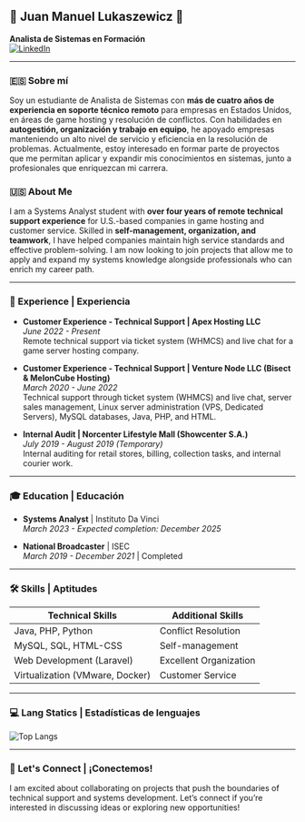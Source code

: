 ## 🌟 Juan Manuel Lukaszewicz 🌟

**Analista de Sistemas en Formación**  
[![LinkedIn](https://img.shields.io/badge/LinkedIn-Juan%20Lukaszevicz-blue)](https://linkedin.com/in/juanlukaszewicz)  

---

### 🇪🇸 Sobre mí

Soy un estudiante de Analista de Sistemas con **más de cuatro años de experiencia en soporte técnico remoto** para empresas en Estados Unidos, en áreas de game hosting y resolución de conflictos. Con habilidades en **autogestión, organización y trabajo en equipo**, he apoyado empresas manteniendo un alto nivel de servicio y eficiencia en la resolución de problemas. Actualmente, estoy interesado en formar parte de proyectos que me permitan aplicar y expandir mis conocimientos en sistemas, junto a profesionales que enriquezcan mi carrera.

### 🇺🇸 About Me

I am a Systems Analyst student with **over four years of remote technical support experience** for U.S.-based companies in game hosting and customer service. Skilled in **self-management, organization, and teamwork**, I have helped companies maintain high service standards and effective problem-solving. I am now looking to join projects that allow me to apply and expand my systems knowledge alongside professionals who can enrich my career path.

---

### 💼 Experience | Experiencia

- **Customer Experience - Technical Support | Apex Hosting LLC**  
  _June 2022 - Present_  
  Remote technical support via ticket system (WHMCS) and live chat for a game server hosting company.

- **Customer Experience - Technical Support | Venture Node LLC (Bisect & MelonCube Hosting)**  
  _March 2020 - June 2022_  
  Technical support through ticket system (WHMCS) and live chat, server sales management, Linux server administration (VPS, Dedicated Servers), MySQL databases, Java, PHP, and HTML.

- **Internal Audit | Norcenter Lifestyle Mall (Showcenter S.A.)**  
  _July 2019 - August 2019 (Temporary)_  
  Internal auditing for retail stores, billing, collection tasks, and internal courier work.

---

### 🎓 Education | Educación

- **Systems Analyst** | Instituto Da Vinci  
  _March 2023 - Expected completion: December 2025_

- **National Broadcaster** | ISEC  
  _March 2019 - December 2021_ | Completed

---

### 🛠 Skills | Aptitudes

| Technical Skills              | Additional Skills            |
|-------------------------------|------------------------------|
| Java, PHP, Python             | Conflict Resolution          |
| MySQL, SQL, HTML-CSS          | Self-management              |
| Web Development (Laravel)     | Excellent Organization       |
| Virtualization (VMware, Docker) | Customer Service            |

---
### 💻 Lang Statics | Estadísticas de lenguajes

![Top Langs](https://jluk39.vercel.app/api/top-langs/?username=jluk39&layout=compact)

---

### 🚀 Let's Connect | ¡Conectemos!

I am excited about collaborating on projects that push the boundaries of technical support and systems development. Let’s connect if you’re interested in discussing ideas or exploring new opportunities!


